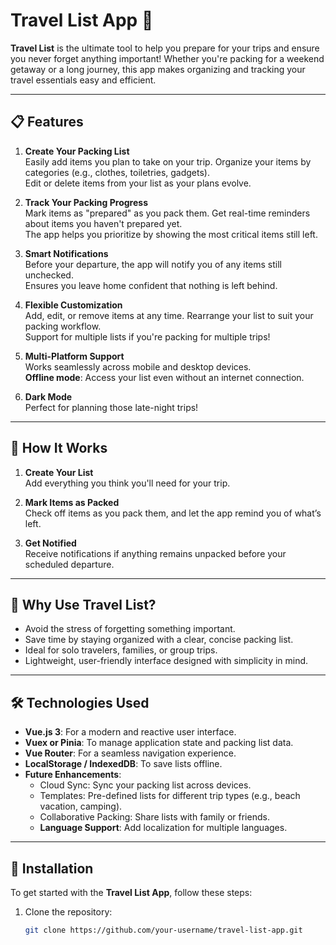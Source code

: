 # Travel List App 🧳  

**Travel List** is the ultimate tool to help you prepare for your trips and ensure you never forget anything important! Whether you're packing for a weekend getaway or a long journey, this app makes organizing and tracking your travel essentials easy and efficient.

---

## 📋 Features

1. **Create Your Packing List**  
   Easily add items you plan to take on your trip. Organize your items by categories (e.g., clothes, toiletries, gadgets).  
   Edit or delete items from your list as your plans evolve.

2. **Track Your Packing Progress**  
   Mark items as "prepared" as you pack them. Get real-time reminders about items you haven't prepared yet.  
   The app helps you prioritize by showing the most critical items still left.

3. **Smart Notifications**  
   Before your departure, the app will notify you of any items still unchecked.  
   Ensures you leave home confident that nothing is left behind.

4. **Flexible Customization**  
   Add, edit, or remove items at any time. Rearrange your list to suit your packing workflow.  
   Support for multiple lists if you're packing for multiple trips!

5. **Multi-Platform Support**  
   Works seamlessly across mobile and desktop devices.  
   **Offline mode**: Access your list even without an internet connection.

6. **Dark Mode**  
   Perfect for planning those late-night trips!  

---

## 🚀 How It Works  

1. **Create Your List**  
   Add everything you think you'll need for your trip.  

2. **Mark Items as Packed**  
   Check off items as you pack them, and let the app remind you of what’s left.  

3. **Get Notified**  
   Receive notifications if anything remains unpacked before your scheduled departure.

---

## 🎉 Why Use Travel List?  

- Avoid the stress of forgetting something important.  
- Save time by staying organized with a clear, concise packing list.  
- Ideal for solo travelers, families, or group trips.  
- Lightweight, user-friendly interface designed with simplicity in mind.  

---

## 🛠️ Technologies Used  

- **Vue.js 3**: For a modern and reactive user interface.  
- **Vuex or Pinia**: To manage application state and packing list data.  
- **Vue Router**: For a seamless navigation experience.  
- **LocalStorage / IndexedDB**: To save lists offline.  
- **Future Enhancements**:  
  - Cloud Sync: Sync your packing list across devices.  
  - Templates: Pre-defined lists for different trip types (e.g., beach vacation, camping).  
  - Collaborative Packing: Share lists with family or friends.  
  - **Language Support**: Add localization for multiple languages.

---

## 🧰 Installation

To get started with the **Travel List App**, follow these steps:

1. Clone the repository:  
   ```bash
   git clone https://github.com/your-username/travel-list-app.git
